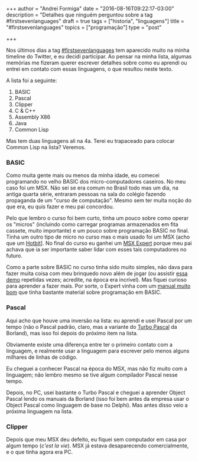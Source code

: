 +++
author = "Andrei Formiga"
date = "2016-08-16T09:22:17-03:00"
description = "Detalhes que ninguém perguntou sobre a tag #firstsevenlanguages"
draft = true
tags = ["historia", "linguagens"]
title = "#firstsevenlanguages"
topics = ["programação"]
type = "post"

+++

Nos últimos dias a tag [#firstsevenlanguages](https://twitter.com/hashtag/firstsevenlanguages)
tem aparecido muito na minha timeline do
Twitter, e eu decidi participar. Ao pensar na minha lista, algumas memórias me fizeram
querer escrever detalhes sobre como eu aprendi ou entrei em contato com essas
linguagens, o que resultou neste texto.

A lista foi a seguinte:

1. BASIC
2. Pascal
3. Clipper
4. C & C++
5. Assembly X86
6. Java
7. Common Lisp

Mas tem duas linguagens ali na 4a. Terei eu trapaceado para colocar Common Lisp
na lista? Veremos.

### BASIC

Como muita gente mais ou menos da minha idade, eu comecei programando no velho
BASIC dos micro-computadores caseiros. No meu caso foi um MSX. Não sei se era
comum no Brasil todo mas um dia, na antiga quarta série, entraram pessoas
na sala do colégio fazendo propaganda de um "curso de computação". Mesmo sem
ter muita noção do que era, eu quis fazer e meu pai concordou.

Pelo que lembro o curso foi bem curto, tinha um pouco sobre como
operar os "micros" (incluindo como carregar programas armazenados em
fita cassete, muito importante) e um pouco sobre programação BASIC no
final. Tinha um outro tipo de micro no curso mas o mais usado foi um
MSX (acho que um
[Hotbit](https://pt.wikipedia.org/wiki/HotBit_HB-8000)].  No final do
curso eu ganhei um
[MSX Expert](https://pt.wikipedia.org/wiki/Expert_XP-800) porque meu
pai achava que ia ser importante saber lidar com esses tais
computadores no futuro.

Como a parte sobre BASIC no curso tinha sido muito simples, não dava
para fazer muita coisa com meu brinquedo novo além de jogar (ou
assistir [essa demo](https://www.youtube.com/watch?v=QuCwsUuXIJ4)
repetidas vezes; acredite, na época era incrível). Mas fiquei curioso
para aprender a fazer mais. Por sorte, o Expert vinha com um
[manual muito bom](http://www.retropix.com.br/download/manuais/dominando_o_expert.pdf)
que tinha bastante material sobre programação em BASIC.

### Pascal

Aqui acho que houve uma inversão na lista: eu aprendi e usei Pascal
por um tempo (não o Pascal padrão, claro, mas a variante do [Turbo
Pascal](https://en.wikipedia.org/wiki/Turbo_Pascal) da Borland), mas
isso foi depois do próximo item na lista.

Obviamente existe uma diferença entre ter o primeiro contato com a
linguagem, e realmente usar a linguagem para escrever pelo menos alguns
milhares de linhas de código.

Eu cheguei a conhecer Pascal na época do MSX, mas não fiz muito com
a linguagem; não lembro mesmo se tive algum compilador Pascal
nesse tempo.

Depois, no PC, usei bastante o Turbo Pascal e cheguei a aprender
Object Pascal lendo os manuais da Borland (isso foi bem antes
da empresa usar o Object Pascal como linguagem de base no
Delphi). Mas antes disso veio a próxima linguagem na lista.

### Clipper

Depois que meu MSX deu defeito, eu fiquei sem computador em casa por
algum tempo (_c'est la vie_). MSX já estava desaparecendo comercialmente, e
o que tinha agora era PC. 

